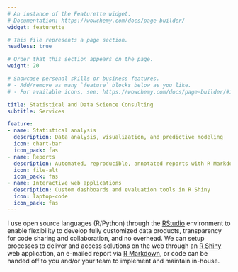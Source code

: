 ```yaml
---
# An instance of the Featurette widget.
# Documentation: https://wowchemy.com/docs/page-builder/
widget: featurette

# This file represents a page section.
headless: true

# Order that this section appears on the page.
weight: 20

# Showcase personal skills or business features.
# - Add/remove as many `feature` blocks below as you like.
# - For available icons, see: https://wowchemy.com/docs/page-builder/#icons

title: Statistical and Data Science Consulting
subtitle: Services

feature:
- name: Statistical analysis
  description: Data analysis, visualization, and predictive modeling
  icon: chart-bar
  icon_pack: fas
- name: Reports
  description: Automated, reproducible, annotated reports with R Markdown
  icon: file-alt
  icon_pack: fas
- name: Interactive web applications
  description: Custom dashboards and evaluation tools in R Shiny
  icon: laptop-code
  icon_pack: fas
---
```


I use open source languages (R/Python) through the [RStudio](https://www.rstudio.com/products/rstudio/) environment to enable flexibility to develop fully customized data products, transparency for code sharing and collaboration, and no overhead. We can setup processes to deliver and access solutions on the web through an [R Shiny](https://shiny.rstudio.com/) web application, an e-mailed report via [R Markdown](https://rmarkdown.rstudio.com/), or code can be handed off to you and/or your team to implement and maintain in-house.
